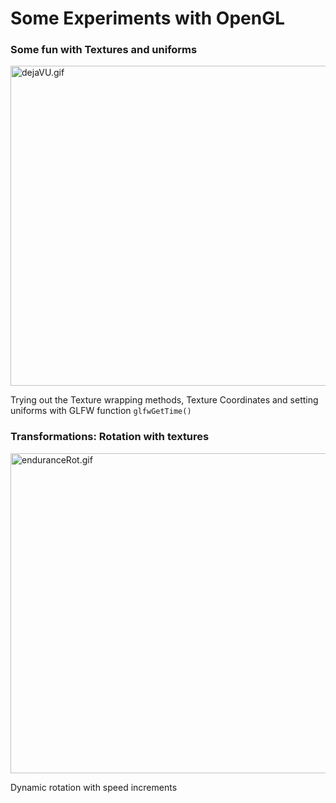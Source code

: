 # Some Experiments with OpenGL

### Some fun with Textures and uniforms

<img alt="dejaVU.gif" src="https://github.com/abhishekingit/LearnOpenGL/blob/Main/assets/outputFiles/dejaVU.gif?raw=true" data-hpc="true" class="Box-sc-g0xbh4-0 kzRgrI" height="512px">

Trying out the Texture wrapping methods, Texture Coordinates and setting uniforms with GLFW function `glfwGetTime()`

### Transformations: Rotation with textures

<img alt="enduranceRot.gif" src="https://github.com/abhishekingit/LearnOpenGL/blob/Main/assets/outputFiles/enduranceRot.gif?raw=true" data-hpc="true" class="Box-sc-g0xbh4-0 kzRgrI" height="512px">

Dynamic rotation with speed increments 